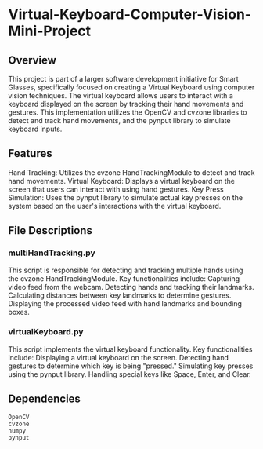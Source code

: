# Virtual-Keyboard-Computer-Vision-Mini-Project
## Overview
This project is part of a larger software development initiative for Smart Glasses, specifically focused on creating a Virtual Keyboard using computer vision techniques. The virtual keyboard allows users to interact with a keyboard displayed on the screen by tracking their hand movements and gestures. This implementation utilizes the OpenCV and cvzone libraries to detect and track hand movements, and the pynput library to simulate keyboard inputs.

## Features
Hand Tracking: Utilizes the cvzone HandTrackingModule to detect and track hand movements.
Virtual Keyboard: Displays a virtual keyboard on the screen that users can interact with using hand gestures.
Key Press Simulation: Uses the pynput library to simulate actual key presses on the system based on the user's interactions with the virtual keyboard.

## File Descriptions
### multiHandTracking.py
This script is responsible for detecting and tracking multiple hands using the cvzone HandTrackingModule. 
Key functionalities include:
    Capturing video feed from the webcam.
    Detecting hands and tracking their landmarks.
    Calculating distances between key landmarks to determine gestures.
    Displaying the processed video feed with hand landmarks and bounding boxes.
### virtualKeyboard.py
This script implements the virtual keyboard functionality. 
Key functionalities include:
    Displaying a virtual keyboard on the screen.
    Detecting hand gestures to determine which key is being "pressed."
    Simulating key presses using the pynput library.
    Handling special keys like Space, Enter, and Clear.
## Dependencies
    OpenCV
    cvzone
    numpy
    pynput
